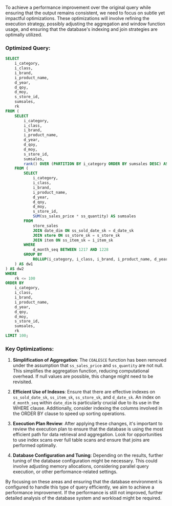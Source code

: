 To achieve a performance improvement over the original query while ensuring that the output remains consistent, we need to focus on subtle yet impactful optimizations. These optimizations will involve refining the execution strategy, possibly adjusting the aggregation and window function usage, and ensuring that the database's indexing and join strategies are optimally utilized.

### Optimized Query:

```sql
SELECT 
    i_category, 
    i_class, 
    i_brand, 
    i_product_name, 
    d_year, 
    d_qoy, 
    d_moy, 
    s_store_id, 
    sumsales, 
    rk
FROM (
    SELECT 
        i_category, 
        i_class, 
        i_brand, 
        i_product_name, 
        d_year, 
        d_qoy, 
        d_moy, 
        s_store_id, 
        sumsales, 
        rank() OVER (PARTITION BY i_category ORDER BY sumsales DESC) AS rk
    FROM (
        SELECT 
            i_category, 
            i_class, 
            i_brand, 
            i_product_name, 
            d_year, 
            d_qoy, 
            d_moy, 
            s_store_id, 
            SUM(ss_sales_price * ss_quantity) AS sumsales
        FROM 
            store_sales
            JOIN date_dim ON ss_sold_date_sk = d_date_sk
            JOIN store ON ss_store_sk = s_store_sk
            JOIN item ON ss_item_sk = i_item_sk
        WHERE 
            d_month_seq BETWEEN 1217 AND 1228
        GROUP BY 
            ROLLUP(i_category, i_class, i_brand, i_product_name, d_year, d_qoy, d_moy, s_store_id)
    ) AS dw1
) AS dw2
WHERE 
    rk <= 100
ORDER BY 
    i_category, 
    i_class, 
    i_brand, 
    i_product_name, 
    d_year, 
    d_qoy, 
    d_moy, 
    s_store_id, 
    sumsales, 
    rk
LIMIT 100;
```

### Key Optimizations:

1. **Simplification of Aggregation**: The `COALESCE` function has been removed under the assumption that `ss_sales_price` and `ss_quantity` are not null. This simplifies the aggregation function, reducing computational overhead. If null values are possible, this change might need to be revisited.

2. **Efficient Use of Indexes**: Ensure that there are effective indexes on `ss_sold_date_sk`, `ss_item_sk`, `ss_store_sk`, and `d_date_sk`. An index on `d_month_seq` within `date_dim` is particularly crucial due to its use in the WHERE clause. Additionally, consider indexing the columns involved in the ORDER BY clause to speed up sorting operations.

3. **Execution Plan Review**: After applying these changes, it's important to review the execution plan to ensure that the database is using the most efficient path for data retrieval and aggregation. Look for opportunities to use index scans over full table scans and ensure that joins are performed optimally.

4. **Database Configuration and Tuning**: Depending on the results, further tuning of the database configuration might be necessary. This could involve adjusting memory allocations, considering parallel query execution, or other performance-related settings.

By focusing on these areas and ensuring that the database environment is configured to handle this type of query efficiently, we aim to achieve a performance improvement. If the performance is still not improved, further detailed analysis of the database system and workload might be required.